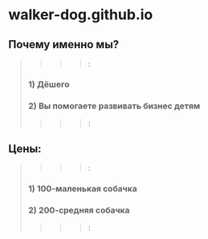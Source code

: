 # walker-dog.github.io
## Почему именно мы?
>>>>:
>### 1) Дёшего
>### 2) Вы помогаете развивать бизнес детям
>>>>:
## Цены:
>>>>:
>### 1) 100-маленькая собачка
>### 2) 200-средняя собачка
>>>>:
